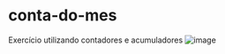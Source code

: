 # conta-do-mes
Exercício utilizando contadores e acumuladores
![image](https://user-images.githubusercontent.com/57429275/163853329-d7f21f1f-ad43-46af-b7f6-919bd06b2d1f.png)
